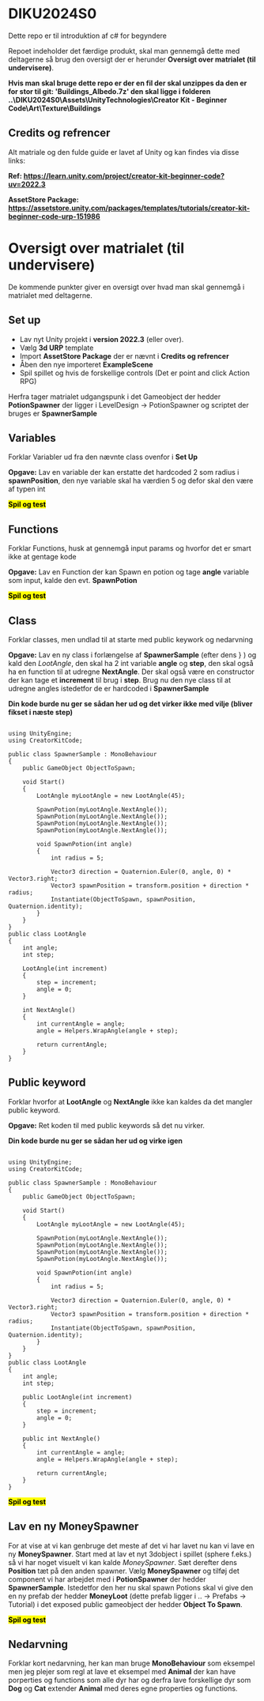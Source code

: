 # DIKU2024S0
Dette repo er til introduktion af c# for begyndere

Repoet indeholder det færdige produkt, skal man gennemgå dette med deltagerne så brug den oversigt der er herunder **Oversigt over matrialet (til undervisere)**.

**Hvis man skal bruge dette repo er der en fil der skal unzippes da den er for stor til git: 'Buildings_Albedo.7z' den skal ligge i folderen ..\DIKU2024S0\Assets\UnityTechnologies\Creator Kit - Beginner Code\Art\Texture\Buildings**

## Credits og refrencer
Alt matriale og den fulde guide er lavet af Unity og kan findes via disse links:

**Ref: https://learn.unity.com/project/creator-kit-beginner-code?uv=2022.3**

**AssetStore Package: https://assetstore.unity.com/packages/templates/tutorials/creator-kit-beginner-code-urp-151986**



# Oversigt over matrialet (til undervisere)
De kommende punkter giver en oversigt over hvad man skal gennemgå i matrialet med deltagerne.


## Set up
* Lav nyt Unity projekt i **version 2022.3** (eller over).
* Vælg **3d URP** template
* Import **AssetStore Package** der er nævnt i **Credits og refrencer**
* Åben den nye importeret **ExampleScene**
* Spil spillet og hvis de forskellige controls (Det er point and click Action RPG)

Herfra tager matrialet udgangspunk i det Gameobject der hedder **PotionSpawner** der ligger i LevelDesign -> PotionSpawner og scriptet der bruges er **SpawnerSample**


## Variables
Forklar Variabler ud fra den nævnte class ovenfor i **Set Up**

**Opgave:** Lav en variable der kan erstatte det hardcoded 2 som radius i **spawnPosition**, den nye variable skal ha værdien 5 og defor skal den være af typen int

**<mark>  Spil og test  </mark>**


## Functions
Forklar Functions, husk at gennemgå input params og hvorfor det er smart ikke at gentage kode

**Opgave:** Lav en Function der kan Spawn en potion og tage **angle** variable som input, kalde den evt. **SpawnPotion**

**<mark>  Spil og test  </mark>**


## Class
Forklar classes, men undlad til at starte med public keywork og nedarvning

**Opgave:** Lav en ny class i forlængelse af **SpawnerSample** (efter dens } ) og kald den *LootAngle*, den skal ha 2 int variable **angle** og **step**, den skal også ha en function til at udregne **NextAngle**. Der skal også være en constructor der kan tage et **increment** til brug i **step**. Brug nu den nye class til at udregne angles istedetfor de er hardcoded i **SpawnerSample**

**Din kode burde nu ger se sådan her ud og det virker ikke med vilje (bliver fikset i næste step)**

<pre><code class='language-cs'>
using UnityEngine;
using CreatorKitCode;

public class SpawnerSample : MonoBehaviour
{
    public GameObject ObjectToSpawn;

    void Start()
    {
        LootAngle myLootAngle = new LootAngle(45);

        SpawnPotion(myLootAngle.NextAngle());
        SpawnPotion(myLootAngle.NextAngle());
        SpawnPotion(myLootAngle.NextAngle());
        SpawnPotion(myLootAngle.NextAngle());

        void SpawnPotion(int angle)
        {
            int radius = 5;

            Vector3 direction = Quaternion.Euler(0, angle, 0) * Vector3.right;
            Vector3 spawnPosition = transform.position + direction * radius;
            Instantiate(ObjectToSpawn, spawnPosition, Quaternion.identity);
        }
    }
}
public class LootAngle
{
    int angle;
    int step;

    LootAngle(int increment)
    {
        step = increment;
        angle = 0;
    }

    int NextAngle()
    {
        int currentAngle = angle;
        angle = Helpers.WrapAngle(angle + step);

        return currentAngle;
    }
}
</code></pre>


## Public keyword
Forklar hvorfor at **LootAngle** og **NextAngle** ikke kan kaldes da det mangler public keyword.

**Opgave:** Ret koden til med public keywords så det nu virker.

**Din kode burde nu ger se sådan her ud og virke igen**

<pre><code class='language-cs'>
using UnityEngine;
using CreatorKitCode;

public class SpawnerSample : MonoBehaviour
{
    public GameObject ObjectToSpawn;

    void Start()
    {
        LootAngle myLootAngle = new LootAngle(45);

        SpawnPotion(myLootAngle.NextAngle());
        SpawnPotion(myLootAngle.NextAngle());
        SpawnPotion(myLootAngle.NextAngle());
        SpawnPotion(myLootAngle.NextAngle());

        void SpawnPotion(int angle)
        {
            int radius = 5;

            Vector3 direction = Quaternion.Euler(0, angle, 0) * Vector3.right;
            Vector3 spawnPosition = transform.position + direction * radius;
            Instantiate(ObjectToSpawn, spawnPosition, Quaternion.identity);
        }
    }
}
public class LootAngle
{
    int angle;
    int step;

    public LootAngle(int increment)
    {
        step = increment;
        angle = 0;
    }

    public int NextAngle()
    {
        int currentAngle = angle;
        angle = Helpers.WrapAngle(angle + step);

        return currentAngle;
    }
}
</code></pre>

**<mark>  Spil og test  </mark>**


## Lav en ny MoneySpawner
For at vise at vi kan genbruge det meste af det vi har lavet nu kan vi lave en ny **MoneySpawner**. Start med at lav et nyt 3dobject i spillet (sphere f.eks.) så vi har noget visuelt vi kan kalde *MoneySpawner*. Sæt derefter dens **Position** tæt på den anden spawner. Vælg **MoneySpawner** og tilføj det component vi har arbejdet med i **PotionSpawner** der hedder **SpawnerSample**. Istedetfor den her nu skal spawn Potions skal vi give den en ny prefab der hedder **MoneyLoot** (dette prefab ligger i .. -> Prefabs -> Tutorial) i det exposed public gameobject der hedder **Object To Spawn**.

**<mark>  Spil og test  </mark>**


## Nedarvning

Forklar kort nedarvning, her kan man bruge **MonoBehaviour** som eksempel men jeg plejer som regl at lave et eksempel med **Animal** der kan have porperties og functions som alle dyr har og derfra lave forskellige dyr som **Dog** og **Cat** extender **Animal** med deres egne properties og functions.